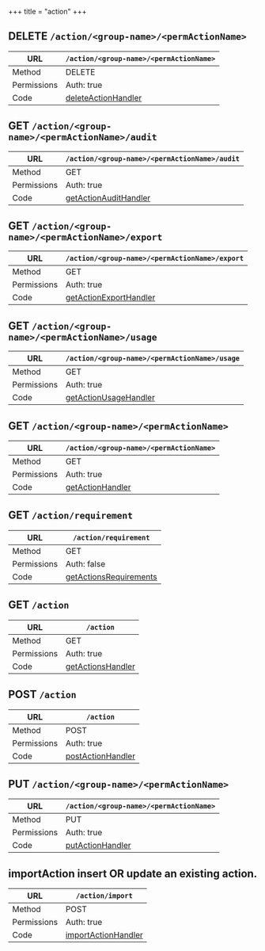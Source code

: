 +++
title = "action"
+++


## DELETE `/action/<group-name>/<permActionName>`

URL         | **`/action/<group-name>/<permActionName>`**
----------- |----------
Method      | DELETE     
Permissions |  Auth: true
Code        | [deleteActionHandler](https://github.com/ovh/cds/search?q=%22func+%28api+*API%29+deleteActionHandler%22)
    









## GET `/action/<group-name>/<permActionName>/audit`

URL         | **`/action/<group-name>/<permActionName>/audit`**
----------- |----------
Method      | GET     
Permissions |  Auth: true
Code        | [getActionAuditHandler](https://github.com/ovh/cds/search?q=%22func+%28api+*API%29+getActionAuditHandler%22)
    









## GET `/action/<group-name>/<permActionName>/export`

URL         | **`/action/<group-name>/<permActionName>/export`**
----------- |----------
Method      | GET     
Permissions |  Auth: true
Code        | [getActionExportHandler](https://github.com/ovh/cds/search?q=%22func+%28api+*API%29+getActionExportHandler%22)
    









## GET `/action/<group-name>/<permActionName>/usage`

URL         | **`/action/<group-name>/<permActionName>/usage`**
----------- |----------
Method      | GET     
Permissions |  Auth: true
Code        | [getActionUsageHandler](https://github.com/ovh/cds/search?q=%22func+%28api+*API%29+getActionUsageHandler%22)
    









## GET `/action/<group-name>/<permActionName>`

URL         | **`/action/<group-name>/<permActionName>`**
----------- |----------
Method      | GET     
Permissions |  Auth: true
Code        | [getActionHandler](https://github.com/ovh/cds/search?q=%22func+%28api+*API%29+getActionHandler%22)
    









## GET `/action/requirement`

URL         | **`/action/requirement`**
----------- |----------
Method      | GET     
Permissions |  Auth: false
Code        | [getActionsRequirements](https://github.com/ovh/cds/search?q=%22func+%28api+*API%29+getActionsRequirements%22)
    









## GET `/action`

URL         | **`/action`**
----------- |----------
Method      | GET     
Permissions |  Auth: true
Code        | [getActionsHandler](https://github.com/ovh/cds/search?q=%22func+%28api+*API%29+getActionsHandler%22)
    









## POST `/action`

URL         | **`/action`**
----------- |----------
Method      | POST     
Permissions |  Auth: true
Code        | [postActionHandler](https://github.com/ovh/cds/search?q=%22func+%28api+*API%29+postActionHandler%22)
    









## PUT `/action/<group-name>/<permActionName>`

URL         | **`/action/<group-name>/<permActionName>`**
----------- |----------
Method      | PUT     
Permissions |  Auth: true
Code        | [putActionHandler](https://github.com/ovh/cds/search?q=%22func+%28api+*API%29+putActionHandler%22)
    









## importAction insert OR update an existing action.

URL         | **`/action/import`**
----------- |----------
Method      | POST     
Permissions |  Auth: true
Code        | [importActionHandler](https://github.com/ovh/cds/search?q=%22func+%28api+*API%29+importActionHandler%22)
    










